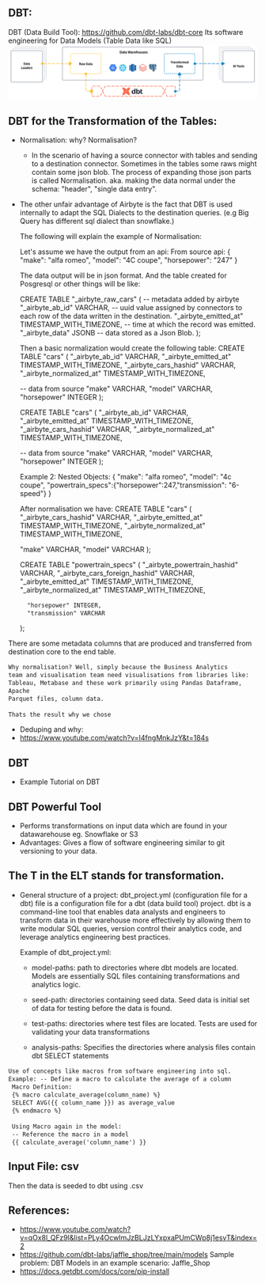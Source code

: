 ## DBT:
   DBT (Data Build Tool): https://github.com/dbt-labs/dbt-core
   Its software engineering for Data Models (Table Data like SQL)
   ![dbt_transform](dbt_transform.png)

## DBT for the Transformation of the Tables:
* Normalisation: why? Normalisation?
     - In the scenario of having a source connector with tables and sending to
       a destination connector. Sometimes in the tables some raws might contain
       some json blob. The process of expanding those json parts is called Normalisation.
       aka. making the data normal under the schema: "header", "single data entry".
* The other unfair advantage of Airbyte is the fact that DBT is used internally
  to adapt the SQL Dialects to the destination queries. (e.g Big Query has different sql dialect than snowflake.)

  The following will explain the example of Normalisation:

  Let's assume we have the output from an api:
  From source api:
  {
  "make": "alfa romeo",
  "model": "4C coupe",
  "horsepower": "247"
  }

  The data output will be in json format. And the table created for Posgresql or other things will be like:

    CREATE TABLE "_airbyte_raw_cars" (
     -- metadata added by airbyte
     "_airbyte_ab_id" VARCHAR, -- uuid value assigned by connectors to each row of the data written in the destination.
     "_airbyte_emitted_at" TIMESTAMP_WITH_TIMEZONE, -- time at which the record was emitted.
     "_airbyte_data" JSONB -- data stored as a Json Blob.
     );
    
     Then a basic normalization would create the following table:
     CREATE TABLE "cars" (
    "_airbyte_ab_id" VARCHAR,
    "_airbyte_emitted_at" TIMESTAMP_WITH_TIMEZONE,
    "_airbyte_cars_hashid" VARCHAR,
    "_airbyte_normalized_at" TIMESTAMP_WITH_TIMEZONE,

    -- data from source
    "make" VARCHAR,
    "model" VARCHAR,
    "horsepower" INTEGER
    );
    
    CREATE TABLE "cars" (
    "_airbyte_ab_id" VARCHAR,
    "_airbyte_emitted_at" TIMESTAMP_WITH_TIMEZONE,
    "_airbyte_cars_hashid" VARCHAR,
    "_airbyte_normalized_at" TIMESTAMP_WITH_TIMEZONE,

    -- data from source
    "make" VARCHAR,
    "model" VARCHAR,
    "horsepower" INTEGER
    );
           
    Example 2: Nested Objects:
    {
        "make": "alfa romeo",
        "model": "4c coupe",
        "powertrain_specs":{"horsepower":247,"transmission": "6-speed"}
    }

    After normalisation we have:
    CREATE TABLE "cars" (
    "_airbyte_cars_hashid" VARCHAR,
    "_airbyte_emitted_at" TIMESTAMP_WITH_TIMEZONE,
    "_airbyte_normalized_at" TIMESTAMP_WITH_TIMEZONE,

    "make" VARCHAR,
    "model" VARCHAR
    );
    
    CREATE TABLE "powertrain_specs" (
    "_airbyte_powertrain_hashid" VARCHAR,
    "_airbyte_cars_foreign_hashid" VARCHAR,
    "_airbyte_emitted_at" TIMESTAMP_WITH_TIMEZONE,
    "_airbyte_normalized_at" TIMESTAMP_WITH_TIMEZONE,
    
        "horsepower" INTEGER,
        "transmission" VARCHAR
    );

There are some metadata columns that are produced and transferred
from destination core to the end table.

    Why normalisation? Well, simply because the Business Analytics 
    team and visualisation team need visualisations from libraries like:
    Tableau, Metabase and these work primarily using Pandas Dataframe, Apache
    Parquet files, column data.
    
    Thats the result why we chose 

* Deduping and why:
* https://www.youtube.com/watch?v=I4fngMnkJzY&t=184s

## DBT
* Example Tutorial on DBT



## DBT Powerful Tool
   * Performs transformations on input data which are found in your datawarehouse
     eg. Snowflake or S3
   * Advantages: Gives a flow of software engineering similar to git versioning
     to your data. 

## The T in the ELT stands for transformation.
   * General structure of a project: 
     dbt_project.yml (configuration file for a dbt)
     file is a configuration file for a dbt 
     (data build tool) project. 
     dbt is a command-line tool that enables data analysts 
     and engineers to transform data in their warehouse more 
     effectively by allowing them to write modular SQL queries, 
     version control their analytics code, and leverage analytics 
     engineering best practices.

     Example of dbt_project.yml:
     * model-paths: path to directories where dbt models
     are located. Models are essentially SQL files containing
     transformations and analytics logic. 
     
     * seed-path: directories containing seed data. Seed data is
     initial set of data for testing before the data is found.
     
      * test-paths: directories where test files are located. Tests
      are used for validating your data transformations
     
      * analysis-paths: Specifies the directories where
        analysis files contain dbt SELECT statements

    Use of concepts like macros from software engineering into sql.
    Example: -- Define a macro to calculate the average of a column
     Macro Definition:
     {% macro calculate_average(column_name) %}
     SELECT AVG({{ column_name }}) as average_value
     {% endmacro %}
     
     Using Macro again in the model:
     -- Reference the macro in a model
     {{ calculate_average('column_name') }}

## Input File: csv
   Then the data is seeded to dbt using .csv
   

## References: 
   * https://www.youtube.com/watch?v=qOx8l_QFz9I&list=PLy4OcwImJzBLJzLYxpxaPUmCWp8j1esvT&index=2
   * https://github.com/dbt-labs/jaffle_shop/tree/main/models
      Sample problem: DBT Models in an example scenario: Jaffle_Shop
   * https://docs.getdbt.com/docs/core/pip-install